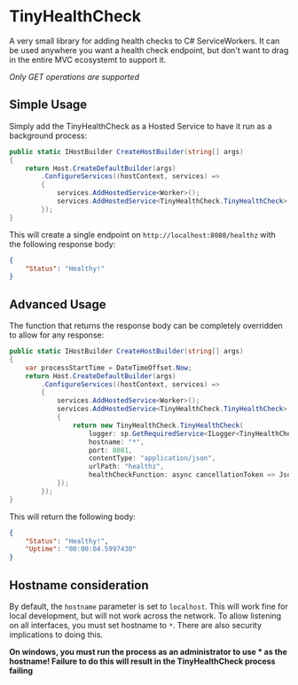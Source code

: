# TinyHealthCheck
A very small library for adding health checks to C# ServiceWorkers. It can be used anywhere you want a health check endpoint, but
don't want to drag in the entire MVC ecosystemt to support it. 

*Only GET operations are supported*

## Simple Usage
Simply add the TinyHealthCheck as a Hosted Service to have it run as a background process:
```csharp
public static IHostBuilder CreateHostBuilder(string[] args)
{
    return Host.CreateDefaultBuilder(args)
        .ConfigureServices((hostContext, services) =>
        {
            services.AddHostedService<Worker>();
            services.AddHostedService<TinyHealthCheck.TinyHealthCheck>();
        });
}
```

This will create a single endpoint on `http://localhost:8080/healthz` with the following response body:
```json
{
    "Status": "Healthy!"
}
```

## Advanced Usage
The function that returns the response body can be completely overridden to allow for any response:
```csharp
public static IHostBuilder CreateHostBuilder(string[] args)
{
    var processStartTime = DateTimeOffset.Now;
    return Host.CreateDefaultBuilder(args)
        .ConfigureServices((hostContext, services) =>
        {
            services.AddHostedService<Worker>();
            services.AddHostedService<TinyHealthCheck.TinyHealthCheck>(sp =>
            {
                return new TinyHealthCheck.TinyHealthCheck(
                    logger: sp.GetRequiredService<ILogger<TinyHealthCheck.TinyHealthCheck>>(),
                    hostname: "*",
                    port: 8081,
                    contentType: "application/json",
                    urlPath: "healthz",
                    healthCheckFunction: async cancellationToken => JsonSerializer.Serialize(new { Status = "Healthy!", Uptime = (DateTimeOffset.Now - processStartTime).ToString() }));
            });
        });
}
```
This will return the following body:
```json
{
    "Status": "Healthy!",
    "Uptime": "00:00:04.5997430"
}
```

## Hostname consideration
By default, the `hostname` parameter is set to `localhost`. This will work fine for local development, but will not work across the network.
To allow listening on all interfaces, you must set hostname to `*`. There are also security implications to doing this.

**On windows, you must run the process as an administrator to use * as the hostname! Failure to do this will result in the TinyHealthCheck process failing**